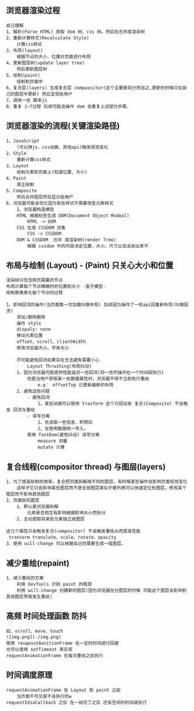 ## 浏览器渲染过程
    自己理解
    1、解析(Parse HTML) 获取 dom 树、css 树。然后在合并成渲染树
    2、重新计算样式(Recalculate Style)
        计算css样式
    3、布局(layout)
        根据节点的大小、位置对页面进行布局
    4、更新图层树(update layer tree)
        然后更新图层树
    5、绘制(paint)
        绘制到页面中
    6、复合层(layers) 生成复合层 compassitor(这个主要是将分而治之,更新的时候只在自己的图层中更新) 然后呈现给用户
    7、调用一些 脚本js
    8、重复 1~7过程 后续可能会操作 dom 会重复上述部分步骤。
## 浏览器渲染的流程(关键渲染路径)
    1、JavaScript
        (可以用js、css动画、其他api)触发视觉变化
    2、Style
        重新计算css样式
    3、Layout    
        绘制元素到页面上(知道位置、大小)
    4、Paint
        真正绘制
    5、Composite
        然后合并图层然后显示给用户
    6、浏览器可能会优化因为有些样式不需要改变元素样式
        1、浏览器构造模型
        HTML 根据标签生成 DOM(Document Object Modeal)
            HTML -> DOM
        CSS 生成 CSSDOM 对象
            CSS -> CSSDOM
        DOM & CSSDOM  合并 成渲染树(render Tree)
            根据 cssdom 中的内容决定位置、大小、尺寸以及渲染出来不

## 布局与绘制 (Layout) - (Paint) 只关心大小和位置
    渲染树只包含网页需要的节点
    布局计算每个节点精确的的位置和大小 -盒子模型-
    绘制是像素化每个节点的过程
    
    1、影响回流的操作(当页面第一次加载叫做布局) 后续因为操作了一些api回重新布局(叫做回流)
        添加/删除删除
        操作 style
        dispaly: none
        移动元素位置
        offset、scroll、clientWidth
        修改浏览器大小、字体大小
        
        尽可能避免回流如果实在无法避免需要小心
            Layout Thrashing(布局抖动)
        1、因为浏览器可能提供性能延迟一些回流(将一些列操作在一个时间段执行)
            但是当用户获取某一些数据属性时，浏览器不得不立即执行重绘
                e.g： offsetTop 已更新最新的布局
        2、避免这些问题
            - 避免回流
                1、某些动画可以使用 trasform 这个只回出发 复合(Composite) 不会触发 回流与重绘
            - 读写分离
                1、先读取一些信息，积攒后
                2、在使用数据统一写入。
            使用 fastDom(避免抖动) 读写分离
                measure 测量
                mutate 计算
    
    
## 复合线程(compositor thread) 与图层(layers)
    1、为了提高绘制的效率，复合把页面拆解成不同的图层，有时候某些操作会影响页面视觉变化
        这样子它只会影响某些图层而不是全部图层类似于散列表可以快速定位到图层，修改某个图层而不影响其他图层
    2、页面拆机图层
        1、默认是浏览器拆解
            元素是否相互有影响根据影响大小而拆分
        2、主动提取将某些元素独立成图层

    这几个属性只会触发复合(compositor) 不会触发重绘从而提高性能
     transorm translate、scale、rotate、opacity
    3、使用 will-change 可以根据自己的需要生成一组图层。
## 减少重绘(repaint)
    1、减少重绘的方案
        利用 DevTools 识别 paint 的瓶颈
        利用 will-change 创建新的图层(因为浏览器在分图层的时候 可能这个图层会影响到其他图层导致发生重绘)

## 高频 时间处理函数 防抖
    如、scroll、move、touch
    ![img.png](./img.png)
    使用 reuqeustAanitionFrame 在一定的时间进行回避
    也可以使用 setTimeout 来实现
    requestAnimationFrame 在每次重绘之前执行
    
## 时间调度原理
    requestAnimationFrame 在 Layout 和 paint 之前
        当页面不可见是不会执行的w
    requestIdiaCallback 之后 在一帧完了之后 还有空闲的时间就执行
    
